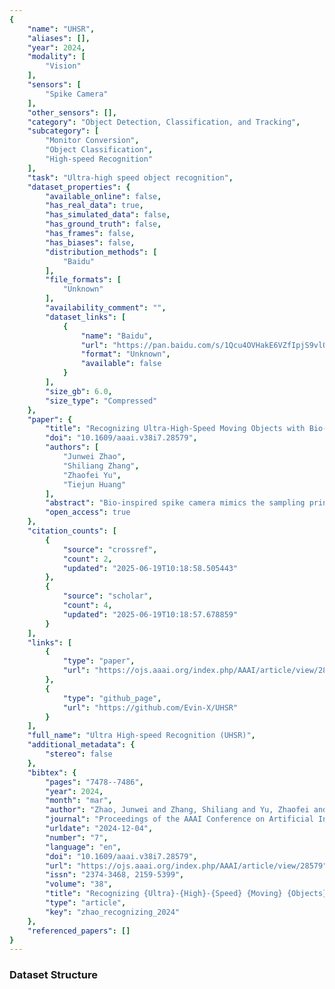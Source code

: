 ```yaml
---
{
    "name": "UHSR",
    "aliases": [],
    "year": 2024,
    "modality": [
        "Vision"
    ],
    "sensors": [
        "Spike Camera"
    ],
    "other_sensors": [],
    "category": "Object Detection, Classification, and Tracking",
    "subcategory": [
        "Monitor Conversion",
        "Object Classification",
        "High-speed Recognition"
    ],
    "task": "Ultra-high speed object recognition",
    "dataset_properties": {
        "available_online": false,
        "has_real_data": true,
        "has_simulated_data": false,
        "has_ground_truth": false,
        "has_frames": false,
        "has_biases": false,
        "distribution_methods": [
            "Baidu"
        ],
        "file_formats": [
            "Unknown"
        ],
        "availability_comment": "",
        "dataset_links": [
            {
                "name": "Baidu",
                "url": "https://pan.baidu.com/s/1Qcu4OVHakE6VZfIpjS9vlQ?pwd=asin",
                "format": "Unknown",
                "available": false
            }
        ],
        "size_gb": 6.0,
        "size_type": "Compressed"
    },
    "paper": {
        "title": "Recognizing Ultra-High-Speed Moving Objects with Bio-Inspired Spike Camera",
        "doi": "10.1609/aaai.v38i7.28579",
        "authors": [
            "Junwei Zhao",
            "Shiliang Zhang",
            "Zhaofei Yu",
            "Tiejun Huang"
        ],
        "abstract": "Bio-inspired spike camera mimics the sampling principle of primate fovea. It presents high temporal resolution and dynamic range, showing great promise in fast-moving object recognition. However, the physical limit of CMOS technology in spike cameras still hinders their capability of recognizing ultra-high-speed moving objects, e.g., extremely fast motions cause blur during the imaging process of spike cameras. This paper presents the first theoretical analysis for the causes of spiking motion blur and proposes a robust representation that addresses this issue through temporal-spatial context learning. The proposed method leverages multi-span feature aggregation to capture temporal cues and employs residual deformable convolution to model spatial correlation among neighbouring pixels. Additionally, this paper contributes an original real-captured spiking recognition dataset consisting of 12,000 ultra-high-speed (equivalent speed &gt; 500 km/h) moving objects. Experimental results show that the proposed method achieves 73.2% accuracy in recognizing 10 classes of ultra-high-speed moving objects, outperforming all existing spike-based recognition methods. Resources will be available at https://github.com/Evin-X/UHSR.",
        "open_access": true
    },
    "citation_counts": [
        {
            "source": "crossref",
            "count": 2,
            "updated": "2025-06-19T10:18:58.505443"
        },
        {
            "source": "scholar",
            "count": 4,
            "updated": "2025-06-19T10:18:57.678859"
        }
    ],
    "links": [
        {
            "type": "paper",
            "url": "https://ojs.aaai.org/index.php/AAAI/article/view/28579"
        },
        {
            "type": "github_page",
            "url": "https://github.com/Evin-X/UHSR"
        }
    ],
    "full_name": "Ultra High-speed Recognition (UHSR)",
    "additional_metadata": {
        "stereo": false
    },
    "bibtex": {
        "pages": "7478--7486",
        "year": 2024,
        "month": "mar",
        "author": "Zhao, Junwei and Zhang, Shiliang and Yu, Zhaofei and Huang, Tiejun",
        "journal": "Proceedings of the AAAI Conference on Artificial Intelligence",
        "urldate": "2024-12-04",
        "number": "7",
        "language": "en",
        "doi": "10.1609/aaai.v38i7.28579",
        "url": "https://ojs.aaai.org/index.php/AAAI/article/view/28579",
        "issn": "2374-3468, 2159-5399",
        "volume": "38",
        "title": "Recognizing {Ultra}-{High}-{Speed} {Moving} {Objects} with {Bio}-{Inspired} {Spike} {Camera}",
        "type": "article",
        "key": "zhao_recognizing_2024"
    },
    "referenced_papers": []
}
---
```



### Dataset Structure